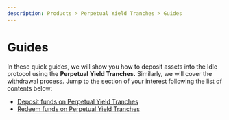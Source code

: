 ```yaml
---
description: Products > Perpetual Yield Tranches > Guides
---
```


# Guides

In these quick guides, we will show you how to deposit assets into the Idle protocol using the **Perpetual Yield Tranches.** Similarly, we will cover the withdrawal process. Jump to the section of your interest following the list of contents below:

* [Deposit funds on Perpetual Yield Tranches](broken-reference)
* [Redeem funds on Perpetual Yield Tranches](broken-reference)
